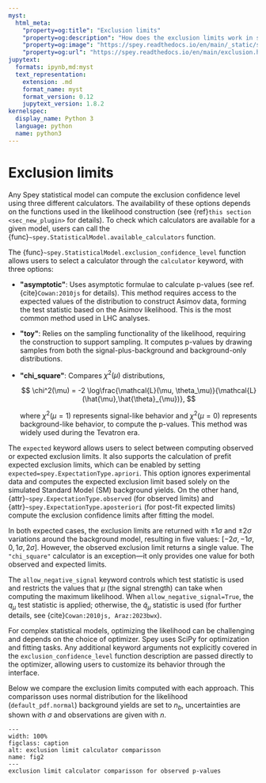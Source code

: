 ```yaml
---
myst:
  html_meta:
    "property=og:title": "Exclusion limits"
    "property=og:description": "How does the exclusion limits work in spey"
    "property=og:image": "https://spey.readthedocs.io/en/main/_static/spey-logo.png"
    "property=og:url": "https://spey.readthedocs.io/en/main/exclusion.html"
jupytext:
  formats: ipynb,md:myst
  text_representation:
    extension: .md
    format_name: myst
    format_version: 0.12
    jupytext_version: 1.8.2
kernelspec:
  display_name: Python 3
  language: python
  name: python3
---
```


# Exclusion limits

Any Spey statistical model can compute the exclusion confidence level using three different calculators. The availability of these options depends on the functions used in the likelihood construction (see {ref}`this section <sec_new_plugin>` for details). To check which calculators are available for a given model, users can call the {func}`~spey.StatisticalModel.available_calculators` function.

The {func}`~spey.StatisticalModel.exclusion_confidence_level` function allows users to select a calculator through the ``calculator`` keyword, with three options:

- **"asymptotic"**: Uses asymptotic formulae to calculate p-values (see ref. {cite}`Cowan:2010js` for details). This method requires access to the expected values of the distribution to construct Asimov data, forming the test statistic based on the Asimov likelihood. This is the most common method used in LHC analyses.
- **"toy"**: Relies on the sampling functionality of the likelihood, requiring the construction to support sampling. It computes p-values by drawing samples from both the signal-plus-background and background-only distributions.
- **"chi_square"**: Compares $\chi^2(\mu)$ distributions,

  $$
  \chi^2(\mu) = -2 \log\frac{\mathcal{L}(\mu, \theta_\mu)}{\mathcal{L}(\hat{\mu},\hat{\theta}_{\mu})},
  $$

  where $\chi^2(\mu=1)$ represents signal-like behavior and $\chi^2(\mu=0)$ represents background-like behavior, to compute the p-values. This method was widely used during the Tevatron era.

The `expected` keyword allows users to select between computing observed or expected exclusion limits. It also supports the calculation of prefit expected exclusion limits, which can be enabled by setting `expected=spey.ExpectationType.apriori`. This option ignores experimental data and computes the expected exclusion limit based solely on the simulated Standard Model (SM) background yields. On the other hand, {attr}`~spey.ExpectationType.observed` (for observed limits) and {attr}`~spey.ExpectationType.aposteriori` (for post-fit expected limits) compute the exclusion confidence limits after fitting the model.

In both expected cases, the exclusion limits are returned with $\pm1\sigma$ and $\pm2\sigma$ variations around the background model, resulting in five values: $[-2\sigma, -1\sigma, 0, 1\sigma, 2\sigma]$. However, the observed exclusion limit returns a single value. The ``"chi_square"`` calculator is an exception—it only provides one value for both observed and expected limits.

The `allow_negative_signal` keyword controls which test statistic is used and restricts the values that $\mu$ (the signal strength) can take when computing the maximum likelihood. When `allow_negative_signal=True`, the $q_\mu$ test statistic is applied; otherwise, the $\tilde{q}_\mu$ statistic is used (for further details, see {cite}`Cowan:2010js, Araz:2023bwx`).

For complex statistical models, optimizing the likelihood can be challenging and depends on the choice of optimizer. Spey uses SciPy for optimization and fitting tasks. Any additional keyword arguments not explicitly covered in the `exclusion_confidence_level` function description are passed directly to the optimizer, allowing users to customize its behavior through the interface.

Below we compare the exclusion limits computed with each approach. This comparisson uses normal distribution for the likelihood (`default_pdf.normal`) background yields are set to $n_b$, uncertainties are shown with $\sigma$ and observations are given with $n$.

```{figure} ./figs/comparisson_observed.png
---
width: 100%
figclass: caption
alt: exclusion limit calculator comparisson
name: fig2
---
exclusion limit calculator comparisson for observed p-values
```
